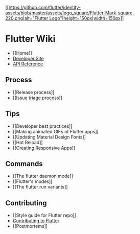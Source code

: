 [[[https://github.com/flutter/identity-assets/blob/master/assets/logo_square/Flutter-Mark-square-220.png|alt="Flutter Logo"|height=150px|width=150px]]](https://flutter.io)

Flutter Wiki
===

- [[Home]]
- [Developer Site](https://flutter.io/)
- [API Reference](https://docs.flutter.io/index.html)

## Process
- [[Release process]]
- [[Issue triage process]]

## Tips
- [[Developer best practices]]
- [[Making animated GIFs of Flutter apps]]
- [[Updating Material Design Fonts]]
- [[Hot Reload]]
- [[Creating Responsive Apps]]

## Commands
- [[The flutter daemon mode]]
- [[Flutter's modes]]
- [[The flutter run variants]]

## Contributing
- [[Style guide for Flutter repo]]
- [Contributing to Flutter](https://github.com/flutter/flutter/blob/master/CONTRIBUTING.md)
- [[Postmortems]]
